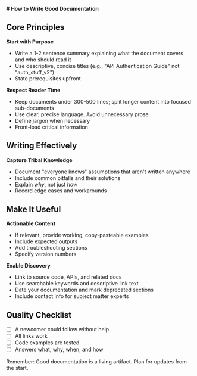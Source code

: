 **# How to Write Good Documentation**

## Core Principles

**Start with Purpose**

- Write a 1-2 sentence summary explaining what the document covers and who should read it
- Use descriptive, concise titles (e.g., "API Authentication Guide" not "auth_stuff_v2")
- State prerequisites upfront

**Respect Reader Time**

- Keep documents under 300-500 lines; split longer content into focused sub-documents
- Use clear, precise language. Avoid unnecessary prose.
- Define jargon when necessary
- Front-load critical information

## Writing Effectively

**Capture Tribal Knowledge**

- Document "everyone knows" assumptions that aren't written anywhere
- Include common pitfalls and their solutions
- Explain _why_, not just _how_
- Record edge cases and workarounds

## Make It Useful

**Actionable Content**

- If relevant, provide working, copy-pasteable examples
- Include expected outputs
- Add troubleshooting sections
- Specify version numbers

**Enable Discovery**

- Link to source code, APIs, and related docs
- Use searchable keywords and descriptive link text
- Date your documentation and mark deprecated sections
- Include contact info for subject matter experts

## Quality Checklist

- [ ] A newcomer could follow without help
- [ ] All links work
- [ ] Code examples are tested
- [ ] Answers what, why, when, and how

Remember: Good documentation is a living artifact. Plan for updates from the start.
